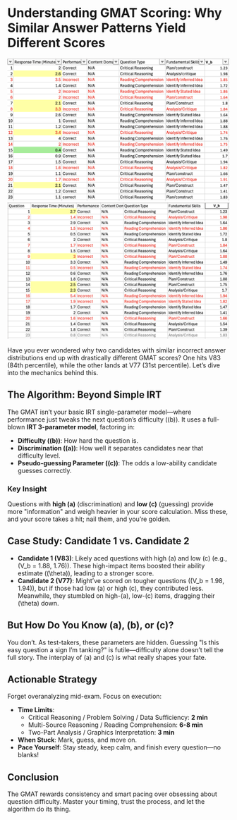 # Understanding GMAT Scoring: Why Similar Answer Patterns Yield Different Scores

![Candidate 1 (V83)](/images/gmat-irt-scoring-explained-1.png)
![Candidate 2 (V77)](/images/gmat-irt-scoring-explained-2.png)

Have you ever wondered why two candidates with similar incorrect answer distributions end up with drastically different GMAT scores? One hits V83 (84th percentile), while the other lands at V77 (31st percentile). Let’s dive into the mechanics behind this.

## The Algorithm: Beyond Simple IRT
The GMAT isn’t your basic IRT single-parameter model—where performance just tweaks the next question’s difficulty (\(b\)). It uses a full-blown **IRT 3-parameter model**, factoring in:
- **Difficulty (\(b\))**: How hard the question is.
- **Discrimination (\(a\))**: How well it separates candidates near that difficulty level.
- **Pseudo-guessing Parameter (\(c\))**: The odds a low-ability candidate guesses correctly.

### Key Insight
Questions with **high \(a\)** (discrimination) and **low \(c\)** (guessing) provide more "information" and weigh heavier in your score calculation. Miss these, and your score takes a hit; nail them, and you’re golden.

## Case Study: Candidate 1 vs. Candidate 2
- **Candidate 1 (V83)**: Likely aced questions with high \(a\) and low \(c\) (e.g., \(V_b = 1.88, 1.76\)). These high-impact items boosted their ability estimate (\(\theta\)), leading to a stronger score.
- **Candidate 2 (V77)**: Might’ve scored on tougher questions (\(V_b = 1.98, 1.94\)), but if those had low \(a\) or high \(c\), they contributed less. Meanwhile, they stumbled on high-\(a\), low-\(c\) items, dragging their \(\theta\) down.

## But How Do You Know \(a\), \(b\), or \(c\)?
You don’t. As test-takers, these parameters are hidden. Guessing "Is this easy question a sign I’m tanking?" is futile—difficulty alone doesn’t tell the full story. The interplay of \(a\) and \(c\) is what really shapes your fate.

## Actionable Strategy
Forget overanalyzing mid-exam. Focus on execution:
- **Time Limits**:
  - Critical Reasoning / Problem Solving / Data Sufficiency: **2 min**
  - Multi-Source Reasoning / Reading Comprehension: **6-8 min**
  - Two-Part Analysis / Graphics Interpretation: **3 min**
- **When Stuck**: Mark, guess, and move on.
- **Pace Yourself**: Stay steady, keep calm, and finish every question—no blanks!

## Conclusion
The GMAT rewards consistency and smart pacing over obsessing about question difficulty. Master your timing, trust the process, and let the algorithm do its thing.
